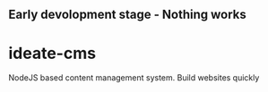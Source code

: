 ## Early devolopment stage - Nothing works

# ideate-cms
NodeJS based content management system. Build websites quickly
